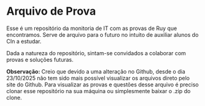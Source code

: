# Arquivo de Prova
Esse é um repositório da monitoria de IT com as provas de Ruy que encontramos. Serve de arquivo para o futuro no intuito de auxiliar alunos do CIn a estudar.

Dada a natureza do repositório, sintam-se convidados a colaborar com provas e soluções futuras.

**Observação:** Creio que devido a uma alteração no Github, desde o dia 23/10/2025 não tem sido mais possível visualizar os arquivos direto pelo site do Github. Para visualizar as provas e questões desse arquivo é preciso clonar esse repositório na sua máquina ou simplesmente baixar o .zip do clone.

